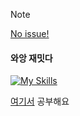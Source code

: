 > [!Note]
> <a href="https://github.com/suk-6">No issue!</a>

#### 와앙 재밋다
[![My Skills](https://skillicons.dev/icons?i=flutter,next,tailwind,vue,rails)](https://skillicons.dev)

<a href="https://velog.io/@de-quei/posts">여기서</a> 공부해요 <br>
